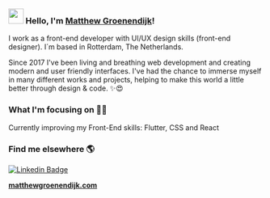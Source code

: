 ### <img src="https://media.giphy.com/media/hvRJCLFzcasrR4ia7z/giphy.gif" width="30px"> Hello, I'm [Matthew Groenendijk](https://www.matthewgroenendijk.com)!

I work as a front-end developer with UI/UX design skills (front-end designer). I´m based in Rotterdam, The Netherlands.

Since 2017 I've been living and breathing web development and creating modern and user friendly interfaces. I've had the chance to immerse myself in many different works and projects, helping to make this world a little better through design & code. ✨😍

### What I'm focusing on 👨‍💻

Currently improving my Front-End skills: Flutter, CSS and React<br />

### Find me elsewhere 🌎

[![Linkedin Badge](https://img.shields.io/badge/-LinkedIn-blue?style=flat-square&logo=Linkedin&logoColor=white&link=https://www.linkedin.com/in/harshkumarkhatri/)](https://www.linkedin.com/in/matthew-groenendijk-5b0753177/)


**[matthewgroenendijk.com](https://www.matthewgroenendijk.com/)**
